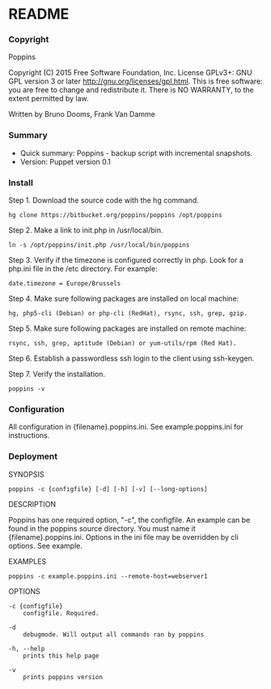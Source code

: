 # README #
### Copyright ###
Poppins 

Copyright (C) 2015 Free Software Foundation, Inc.
License GPLv3+: GNU GPL version 3 or later <http://gnu.org/licenses/gpl.html>.
This is free software: you are free to change and redistribute it.
There is NO WARRANTY, to the extent permitted by law.

Written by Bruno Dooms, Frank Van Damme

### Summary ###
* Quick summary: Poppins - backup script with incremental snapshots. 
* Version: Puppet version 0.1

### Install ###
Step 1. Download the source code with the hg command. 

    hg clone https://bitbucket.org/poppins/poppins /opt/poppins

Step 2. Make a link to init.php in /usr/local/bin.

    ln -s /opt/poppins/init.php /usr/local/bin/poppins

Step 3. Verify if the timezone is configured correctly in php. Look for a php.ini file in the /etc directory. For example:

    date.timezone = Europe/Brussels

Step 4. Make sure following packages are installed on local machine: 

    hg, php5-cli (Debian) or php-cli (RedHat), rsync, ssh, grep, gzip. 

Step 5. Make sure following packages are installed on remote machine: 

    rsync, ssh, grep, aptitude (Debian) or yum-utils/rpm (Red Hat). 

Step 6. Establish a passwordless ssh login to the client using ssh-keygen.

Step 7. Verify the installation.  

    poppins -v

### Configuration ###
All configuration in {filename}.poppins.ini. See example.poppins.ini for instructions.

### Deployment ###
SYNOPSIS

    poppins -c {configfile} [-d] [-h] [-v] [--long-options]

DESCRIPTION

Poppins has one required option, "-c", the configfile. An example can be found in the poppins source directory. You must name it {filename}.poppins.ini. Options in the ini file may be overridden by cli options. See example.

EXAMPLES

    poppins -c example.poppins.ini --remote-host=webserver1

OPTIONS

    -c {configfile}
        configfile. Required. 

    -d 
        debugmode. Will output all commands ran by poppins

    -h, --help
        prints this help page

    -v
        prints poppins version
